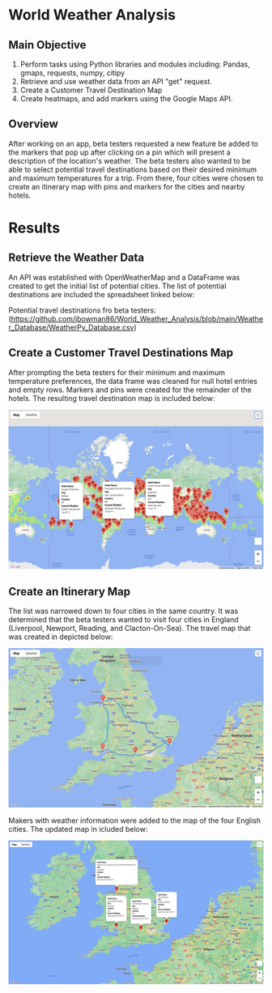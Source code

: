 # World Weather Analysis

## Main Objective

1. Perform tasks using Python libraries and modules including: Pandas, gmaps, requests, numpy, citipy
2. Retrieve and use weather data from an API "get" request.
3. Create a Customer Travel Destination Map
4. Create heatmaps, and add markers using the Google Maps API.

## Overview

After working on an app, beta testers requested a new feature be added to the markers that pop up after clicking on a pin which will present a description of the location's weather.  The beta testers also wanted to be able to select potential travel destinations based on their desired minimum and maximum temperatures for a trip.  From there, four cities were chosen to create an itinerary map with pins and markers for the cities and nearby hotels.

# Results

## Retrieve the Weather Data

An API was established with OpenWeatherMap and a DataFrame was created to get the initial list of potential cities.  The list of potential destinations are included the spreadsheet linked below:

Potential travel destinations fro beta testers:
(https://github.com/jbowman86/World_Weather_Analysis/blob/main/Weather_Database/WeatherPy_Database.csv)

## Create a Customer Travel Destinations Map

After prompting the beta testers for their minimum and maximum temperature preferences, the data frame was cleaned for null hotel entries and empty rows.  Markers and pins were created for the remainder of the hotels.  The resulting travel destination map is included below:

![Pic 2](https://github.com/jbowman86/World_Weather_Analysis/blob/main/Vacation_Search/WeatherPy_vacation_map.png)

## Create an Itinerary Map

The list was narrowed down to four cities in the same country.  It was determined that the beta testers wanted to visit four cities in England (Liverpool, Newport, Reading, and Clacton-On-Sea).  The travel map that was created in depicted below:

![Pic 3](https://github.com/jbowman86/World_Weather_Analysis/blob/main/Vacation_Itinerary/WeatherPy_travel_map.png)

Makers with weather information were added to the map of the four English cities.  The updated map in icluded below:

![Pic 4](https://github.com/jbowman86/World_Weather_Analysis/blob/main/Vacation_Itinerary/WeatherPy_travel_map_markers.png)
